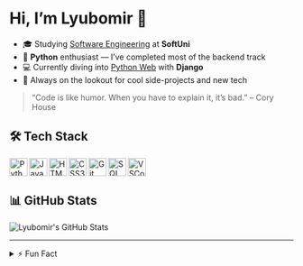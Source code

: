 <!--
  Hi there 👋 Welcome to my GitHub Profile!
-->

# Hi, I’m Lyubomir 👋

- 🎓 Studying [Software Engineering](https://softuni.bg/curriculum) at **SoftUni**  
- 🐍 **Python** enthusiast — I’ve completed most of the backend track  
- 💻 Currently diving into [Python Web](https://softuni.bg/modules/139/python-web/1541) with **Django**  
- 🚀 Always on the lookout for cool side-projects and new tech  

> “Code is like humor. When you have to explain it, it’s bad.” – Cory House

## 🛠️ Tech Stack
<div>
  <img align="left" alt="Python" width="32px" src="https://cdn.jsdelivr.net/gh/devicons/devicon/icons/python/python-original.svg" />
  <img align="left" alt="JavaScript" width="32px" src="https://cdn.jsdelivr.net/gh/devicons/devicon/icons/javascript/javascript-original.svg" />
  <img align="left" alt="HTML5" width="32px" src="https://cdn.jsdelivr.net/gh/devicons/devicon/icons/html5/html5-original.svg" />
  <img align="left" alt="CSS3" width="32px" src="https://cdn.jsdelivr.net/gh/devicons/devicon/icons/css3/css3-original.svg" />
  <img align="left" alt="Git" width="32px" src="https://cdn.jsdelivr.net/gh/devicons/devicon/icons/git/git-original.svg" />
  <img align="left" alt="SQL" width="32px" src="https://cdn.jsdelivr.net/gh/devicons/devicon/icons/mysql/mysql-original.svg" />
  <img align="left" alt="VSCode" width="32px" src="https://cdn.jsdelivr.net/gh/devicons/devicon/icons/vscode/vscode-original.svg" />
</div>
<br clear="both"/>

## 📊 GitHub Stats

![Lyubomir's GitHub Stats](https://github-readme-stats.vercel.app/api?username=georgievl&show_icons=true&theme=radical)

---

<details>
  <summary>⚡️ Fun Fact</summary>
  I play volleyball! 🎬
</details>
